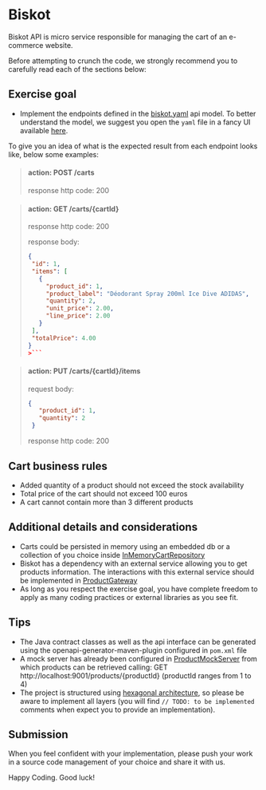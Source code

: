 # Biskot
Biskot API is micro service responsible for managing the cart of an e-commerce website.

Before attempting to crunch the code, we strongly recommend you to carefully read each of the sections below:

## Exercise goal

* Implement the endpoints defined in the [biskot.yaml](contract/biskot.yaml) api model. To better understand the model, we suggest you open the `yaml` file in a fancy UI available [here](https://editor.swagger.io/).

To give you an idea of what is the expected result from each endpoint looks like, below some examples:

> #### action: POST /carts
> response http code: 200

> #### action: GET /carts/{cartId}
> response http code: 200
>
> response body:
>```json
>{
>  "id": 1,
>  "items": [
>    {
>      "product_id": 1,
>      "product_label": "Déodorant Spray 200ml Ice Dive ADIDAS",
>      "quantity": 2,
>      "unit_price": 2.00,
>      "line_price": 2.00
>    }
>  ],
>  "totalPrice": 4.00
>}
>>```

> #### action: PUT /carts/{cartId}/items
> request body:
> ```json
> {
>    "product_id": 1,
>    "quantity": 2
>  }
>```
> response http code: 200

## Cart business rules

* Added quantity of a product should not exceed the stock availability
* Total price of the cart should not exceed 100 euros
* A cart cannot contain more than 3 different products

## Additional details and considerations
* Carts could be persisted in memory using an embedded db or a collection of you choice inside [InMemoryCartRepository](src/main/java/com/biskot/infra/repository/InMemoryCartRepository.java)
* Biskot has a dependency with an external service allowing you to get products information. The interactions with this external service should be implemented in [ProductGateway](src/main/java/com/biskot/infra/gateway/ProductGateway.java)
* As long as you respect the exercise goal, you have complete freedom to apply as many coding practices or external libraries as you see fit.  

## Tips
* The Java contract classes as well as the api interface can be generated using the openapi-generator-maven-plugin configured in `pom.xml` file
* A mock server has already been configured in [ProductMockServer](src/main/java/com/biskot/infra/mock/ProductMockServer.java) from which products can be retrieved calling:
GET http://localhost:9001/products/{productId} (productId ranges from 1 to 4)
* The project is structured using [hexagonal architecture](https://blog.octo.com/architecture-hexagonale-trois-principes-et-un-exemple-dimplementation/), so please be aware to implement all layers (you will find `// TODO: to be implemented` comments when expect you to provide an implementation). 

## Submission
When you feel confident with your implementation, please push your work in a source code management of your choice and share it with us.

Happy Coding. Good luck!
